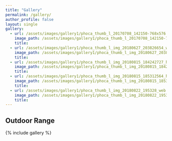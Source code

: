 ```yaml
---
title: "Gallery"
permalink: /gallery/
author_profile: false
layout: single
gallery:
  - url: /assets/images/gallery1/phoca_thumb_l_20170708_142150-768x576.jpg
    image_path: /assets/images/gallery1/phoca_thumb_l_20170708_142150-768x576.jpg
    title: 
  - url: /assets/images/gallery1/phoca_thumb_l_img_20180627_203826654_web-768x1024.jpg
    image_path: /assets/images/gallery1/phoca_thumb_l_img_20180627_203826654_web-768x1024.jpg
    title: 
  - url: /assets/images/gallery1/phoca_thumb_l_img_20180815_184242727_hdr_web.jpg
    image_path: /assets/images/gallery1/phoca_thumb_l_img_20180815_184242727_hdr_web.jpg
    title: 
  - url: /assets/images/gallery1/phoca_thumb_l_img_20180815_185312564_hdr_web-150x150.jpg
    image_path: /assets/images/gallery1/phoca_thumb_l_img_20180815_185312564_hdr_web-150x150.jpg
    title: 
  - url: /assets/images/gallery1/phoca_thumb_l_img_20180822_195328_web.jpg
    image_path: /assets/images/gallery1/phoca_thumb_l_img_20180822_195328_web.jpg
    title: 
---
```

## Outdoor Range

{% include gallery %}
